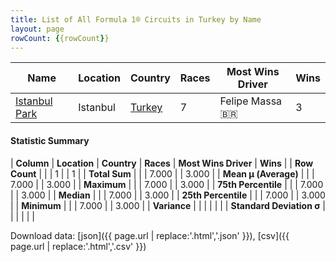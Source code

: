 ```yaml
---
title: List of All Formula 1® Circuits in Turkey by Name
layout: page
rowCount: {{rowCount}}
---
```


| Name | Location | Country | Races | Most Wins Driver | Wins |
|--|--|--|--|--|--|
| [Istanbul Park](/f1/circuits/istanbul) | Istanbul | [Turkey](/f1/countries/turkey) | 7 | Felipe Massa 🇧🇷 | 3 |

#### Statistic Summary

| **Column** | **Location** | **Country** | **Races** | **Most Wins Driver** | **Wins** |
| **Row Count** |  |  | 1 |  | 1 |
| **Total Sum** |  |  | 7.000 |  | 3.000 |
| **Mean μ (Average)** |  |  | 7.000 |  | 3.000 |
| **Maximum** |  |  | 7.000 |  | 3.000 |
| **75th Percentile** |  |  | 7.000 |  | 3.000 |
| **Median** |  |  | 7.000 |  | 3.000 |
| **25th Percentile** |  |  | 7.000 |  | 3.000 |
| **Minimum** |  |  | 7.000 |  | 3.000 |
| **Variance** |  |  |  |  |  |
| **Standard Deviation σ** |  |  |  |  |  |

Download data: [json]({{ page.url | replace:'.html','.json' }}), [csv]({{ page.url | replace:'.html','.csv' }})
